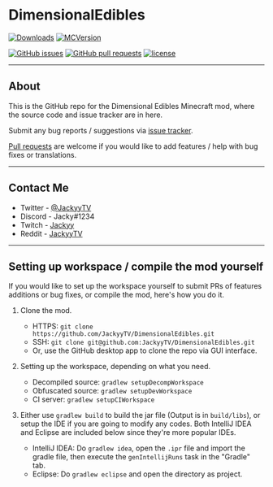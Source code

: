 # DimensionalEdibles
[![Downloads](http://cf.way2muchnoise.eu/full_dimensional-edibles_downloads.svg)](https://minecraft.curseforge.com/projects/dimensional-edibles) [![MCVersion](http://cf.way2muchnoise.eu/versions/dimensional-edibles.svg)](https://minecraft.curseforge.com/projects/dimensional-edibles)

[![GitHub issues](https://img.shields.io/github/issues/JackyyTV/DimensionalEdibles.svg)](https://github.com/JackyyTV/DimensionalEdibles/issues) [![GitHub pull requests](https://img.shields.io/github/issues-pr/JackyyTV/DimensionalEdibles.svg)](https://github.com/JackyyTV/Exchangers/pulls) [![license](https://img.shields.io/github/license/JackyyTV/DimensionalEdibles.svg)](../dev-1.12.2/LICENSE)

---

## About

This is the GitHub repo for the Dimensional Edibles Minecraft mod, where the source code and issue tracker are in here.

Submit any bug reports / suggestions via [issue tracker](https://github.com/JackyyTV/DimensionalEdibles/issues).

[Pull requests](https://github.com/JackyyTV/DimensionalEdibles/pulls) are welcome if you would like to add features / help with bug fixes or translations.

---

## Contact Me

- Twitter - [@JackyyTV](https://twitter.com/JackyyTV)
- Discord - Jacky#1234
- Twitch - [Jackyy](https://www.twitch.tv/jackyy)
- Reddit - [JackyyTV](https://www.reddit.com/message/compose/?to=JackyyTV)

---

## Setting up workspace / compile the mod yourself

If you would like to set up the workspace yourself to submit PRs of features additions or bug fixes, or compile the mod, here's how you do it.

1. Clone the mod.
    - HTTPS: `git clone https://github.com/JackyyTV/DimensionalEdibles.git`
    - SSH: `git clone git@github.com:JackyyTV/DimensionalEdibles.git`
    - Or, use the GitHub desktop app to clone the repo via GUI interface.

2. Setting up the workspace, depending on what you need.
    - Decompiled source: `gradlew setupDecompWorkspace`
    - Obfuscated source: `gradlew setupDevWorkspace`
    - CI server: `gradlew setupCIWorkspace`

3. Either use `gradlew build` to build the jar file (Output is in `build/libs`), or setup the IDE if you are going to modify any codes. Both IntelliJ IDEA and Eclipse are included below since they're more popular IDEs.
    - IntelliJ IDEA: Do `gradlew idea`, open the `.ipr` file and import the gradle file, then execute the `genIntellijRuns` task in the "Gradle" tab.
    - Eclipse: Do `gradlew eclipse` and open the directory as project.
